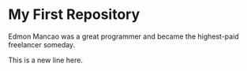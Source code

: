 # My First Repository

Edmon Mancao was a great programmer and became the highest-paid freelancer someday.

This is a new line here.